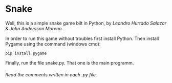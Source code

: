 # Snake

Well, this is a simple snake game bilt in Python, by *Leandro Hurtado Salazar* & *John Andersson Moreno*.

In order to run this game without troubles first install Python. Then install Pygame using the command (windows cmd):

`pip install pygame`

Finally, run the file snake.py. That one is the main programm. 

###### Read the comments written in each .py file.
